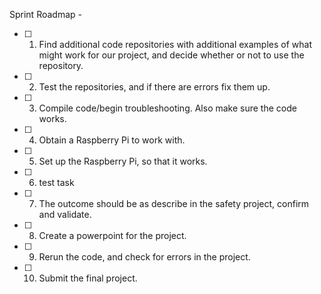 Sprint Roadmap - 
- [ ] 1. Find additional code repositories with additional examples of what might work for our project, and decide whether or not to use the repository. 
- [ ] 2. Test the repositories, and if there are errors fix them up. 
- [ ] 3. Compile code/begin troubleshooting. Also make sure the code works. 
- [ ] 4. Obtain a Raspberry Pi to work with.
- [ ] 5. Set up the Raspberry Pi, so that it works.
- [ ] 6. test task 
- [ ] 7. The outcome should be as describe in the safety project, confirm and validate.
- [ ] 8. Create a powerpoint for the project. 
- [ ] 9. Rerun the code, and check for errors in the project. 
- [ ] 10. Submit the final project. 
